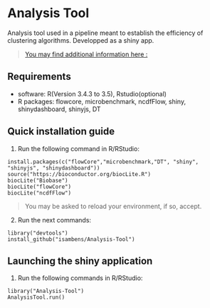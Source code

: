 # Analysis Tool
Analysis tool used in a pipeline meant to establish the efficiency of clustering algorithms. Developped as a shiny app.
 
>[You may find additional information here :](doc/temp.pdf)
	
## Requirements
  * software: R(Version 3.4.3 to 3.5), Rstudio(optional)
  * R packages: flowcore, microbenchmark, ncdfFlow, shiny, shinydashboard, shinyjs, DT
  
## Quick installation guide

  1. Run the following command in R/RStudio:
```
install.packages(c("flowCore","microbenchmark,"DT", "shiny", "shinyjs", "shinydashboard"))
source("https://bioconductor.org/biocLite.R")
biocLite("Biobase")
biocLite("flowCore")
biocLite("ncdfFlow")
```
  >You may be asked to reload your environment, if so, accept.
  
  2. Run the next commands:
```
library("devtools")
install_github("isambens/Analysis-Tool")
```

  
## Launching the shiny application

  1. Run the following commands in R/RStudio:
```
library("Analysis-Tool")
AnalysisTool.run()
```  
